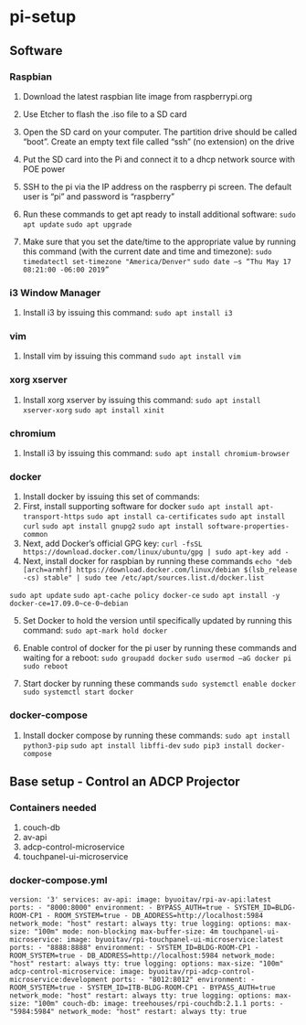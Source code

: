 # pi-setup

## Software
### Raspbian
1)	Download the latest raspbian lite image from raspberrypi.org
2)	Use Etcher to flash the .iso file to a SD card
 
3)	Open the SD card on your computer.  The partition drive should be called “boot”.  Create an empty text file called “ssh” (no extension) on the drive
4)	Put the SD card into the Pi and connect it to a dhcp network source with POE power
5)	SSH to the pi via the IP address on the raspberry pi screen.  The default user is “pi” and password is “raspberry”
6)	Run these commands to get apt ready to install additional software:
`sudo apt update`
`sudo apt upgrade`
7)	Make sure that you set the date/time to the appropriate value by running this command (with the current date and time and timezone):
`sudo timedatectl set-timezone "America/Denver"`
`sudo date –s “Thu May 17 08:21:00 -06:00 2019”`

### i3 Window Manager
1)	Install i3 by issuing this command:
`sudo apt install i3`

### vim
1)	Install vim by issuing this command
`sudo apt install vim`

### xorg xserver
1)	Install xorg xserver by issuing this command:
`sudo apt install xserver-xorg`
`sudo apt install xinit`

### chromium
1)	Install i3 by issuing this command:
`sudo apt install chromium-browser`

### docker
1)	Install docker by issuing this set of commands:
2)	First, install supporting software for docker
`sudo apt install apt-transport-https`
`sudo apt install ca-certificates`
`sudo apt install curl`
`sudo apt install gnupg2`
`sudo apt install software-properties-common`
3)	Next, add Docker’s official GPG key:
`curl -fsSL https://download.docker.com/linux/ubuntu/gpg | sudo apt-key add -`
4)	 Next, install docker for raspbian by running these commands
`echo "deb [arch=armhf] https://download.docker.com/linux/debian $(lsb_release -cs) stable" | sudo tee /etc/apt/sources.list.d/docker.list`

`sudo apt update`
`sudo apt-cache policy docker-ce`
`sudo apt install -y docker-ce=17.09.0~ce-0~debian`

5)	Set Docker to hold the version until specifically updated by running this command:
`sudo apt-mark hold docker`

6)	Enable control of docker for the pi user by running these commands and waiting for a reboot:
`sudo groupadd docker`
`sudo usermod –aG docker pi`
`sudo reboot`

7)	Start docker by running these commands
`sudo systemctl enable docker`
`sudo systemctl start docker`

### docker-compose
1)	Install docker compose by running these commands:
`sudo apt install python3-pip`
`sudo apt install libffi-dev`
`sudo pip3 install docker-compose`

## Base setup - Control an ADCP Projector
### Containers needed
1) couch-db
2) av-api
3) adcp-control-microservice
4) touchpanel-ui-microservice

### docker-compose.yml
`version: '3'
services:
    av-api:
        image: byuoitav/rpi-av-api:latest
        ports:
           - "8000:8000"
        environment:
            - BYPASS_AUTH=true
            - SYSTEM_ID=BLDG-ROOM-CP1
            - ROOM_SYSTEM=true
            - DB_ADDRESS=http://localhost:5984
        network_mode: "host"
        restart: always
        tty: true
        logging:
            options:
                max-size: "100m"
                mode: non-blocking
                max-buffer-size: 4m
    touchpanel-ui-microservice:
        image: byuoitav/rpi-touchpanel-ui-microservice:latest
        ports:
            - "8888:8888"
        environment:
            - SYSTEM_ID=BLDG-ROOM-CP1
            - ROOM_SYSTEM=true
            - DB_ADDRESS=http://localhost:5984
        network_mode: "host"
        restart: always
        tty: true
        logging:
            options:
                max-size: "100m"
    adcp-control-microservice:
        image: byuoitav/rpi-adcp-control-microservice:development
        ports:
            - "8012:8012"
        environment:
            - ROOM_SYSTEM=true
            - SYSTEM_ID=ITB-BLDG-ROOM-CP1
            - BYPASS_AUTH=true
        network_mode: "host"
        restart: always
        tty: true
        logging:
            options:
                max-size: "100m"
    couch-db:
        image: treehouses/rpi-couchdb:2.1.1
        ports:
            - "5984:5984"
        network_mode: "host"
        restart: always
        tty: true`
